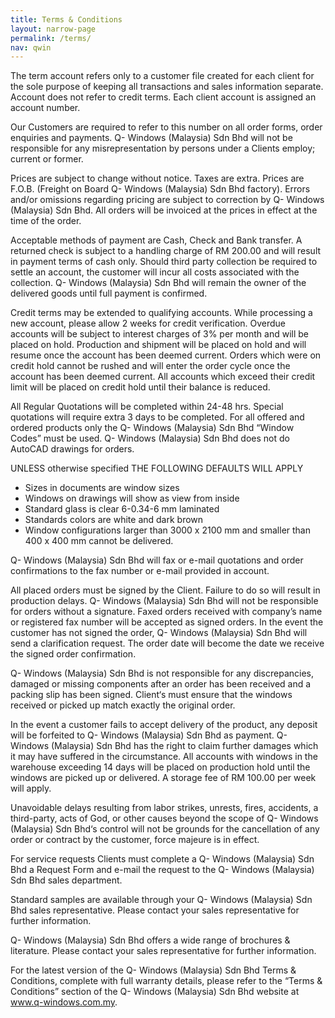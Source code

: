 ```yaml
---
title: Terms & Conditions
layout: narrow-page
permalink: /terms/
nav: qwin
---
```


The term account refers only to a customer file created for each client for the sole purpose of keeping all transactions and sales information separate. Account does not refer to credit terms. Each client account is assigned an account number.

Our Customers are required to refer to this number on all order forms, order enquiries and payments. Q- Windows (Malaysia) Sdn Bhd will not be responsible for any misrepresentation by persons under a Clients employ; current or former.

Prices are subject to change without notice. Taxes are extra. Prices are F.O.B. (Freight on Board Q- Windows (Malaysia) Sdn Bhd factory). Errors and/or omissions regarding pricing are subject to correction by Q- Windows (Malaysia) Sdn Bhd. All orders will be invoiced at the prices in effect at the time of the order.

Acceptable methods of payment are Cash, Check and Bank transfer. A returned check is subject to a handling charge of RM 200.00 and will result in payment terms of cash only. Should third party collection be required to settle an account, the customer will incur all costs associated with the collection. Q- Windows (Malaysia) Sdn Bhd will remain the owner of the delivered goods until full payment is confirmed.

Credit terms may be extended to qualifying accounts. While processing a new account, please allow 2 weeks for credit verification. Overdue accounts will be subject to interest charges of 3% per month and will be placed on hold. Production and shipment will be placed on hold and will resume once the account has been deemed current. Orders which were on credit hold cannot be rushed and will enter the order cycle once the account has been deemed current. All accounts which exceed their credit limit will be placed on credit hold until their balance is reduced.

All Regular Quotations will be completed within 24-48 hrs. Special quotations will require extra 3 days to be completed. For all offered and ordered products only the Q- Windows (Malaysia) Sdn Bhd “Window Codes” must be used. Q- Windows (Malaysia) Sdn Bhd does not do AutoCAD drawings for orders.

UNLESS otherwise specified THE FOLLOWING DEFAULTS WILL APPLY

- Sizes in documents are window sizes
- Windows on drawings will show as view from inside
- Standard glass is clear 6-0.34-6 mm laminated
- Standards colors are white and dark brown
- Window configurations larger than 3000 x 2100 mm and smaller than 400 x 400 mm cannot be delivered.

Q- Windows (Malaysia) Sdn Bhd will fax or e-mail quotations and order confirmations to the fax number or e-mail provided in account.

All placed orders must be signed by the Client. Failure to do so will result in production delays. Q- Windows (Malaysia) Sdn Bhd will not be responsible for orders without a signature.
Faxed orders received with company’s name or registered fax number will be accepted as signed orders. In the event the customer has not signed the order, Q- Windows (Malaysia) Sdn Bhd will send a clarification request. The order date will become the date we receive the signed order confirmation.

Q- Windows (Malaysia) Sdn Bhd is not responsible for any discrepancies, damaged or missing components after an order has been received and a packing slip has been signed. Client‘s must ensure that the windows received or picked up match exactly the original order.

In the event a customer fails to accept delivery of the product, any deposit will be forfeited to Q- Windows (Malaysia) Sdn Bhd as payment. Q- Windows (Malaysia) Sdn Bhd has the right to claim further damages which it may have suffered in the circumstance. All accounts with windows in the warehouse exceeding 14 days will be placed on production hold until the windows are picked up or delivered. A storage fee of RM 100.00 per week will apply.

Unavoidable delays resulting from labor strikes, unrests, fires, accidents, a third-party, acts of God, or other causes beyond the scope of Q- Windows (Malaysia) Sdn Bhd‘s control will not be grounds for the cancellation of any order or contract by the customer, force majeure is in effect.

For service requests Clients must complete a Q- Windows (Malaysia) Sdn Bhd a Request Form and e-mail the request to the Q- Windows (Malaysia) Sdn Bhd sales department.

Standard samples are available through your Q- Windows (Malaysia) Sdn Bhd sales representative. Please contact your sales representative for further information.

Q- Windows (Malaysia) Sdn Bhd offers a wide range of brochures & literature. Please contact your sales representative for further information.

For the latest version of the Q- Windows (Malaysia) Sdn Bhd Terms & Conditions, complete with full warranty details, please refer to the “Terms & Conditions” section of the Q- Windows (Malaysia) Sdn Bhd website at www.q-windows.com.my.
